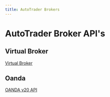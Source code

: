 ```yaml
---
title: AutoTrader Brokers
---
```


# AutoTrader Broker API's



## Virtual Broker
[Virtual Broker](brokers/virtual-broker)


## Oanda
[OANDA v20 API](brokers/oanda)
